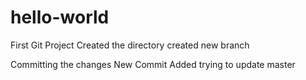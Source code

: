 # hello-world
First Git Project
Created the directory
created new branch

Committing the changes
New Commit Added
trying to update master
